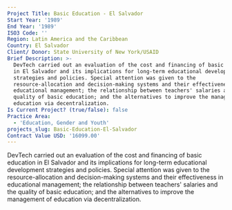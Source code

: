 ```yaml
---
Project Title: Basic Education - El Salvador
Start Year: '1989'
End Year: '1989'
ISO3 Code: ''
Region: Latin America and the Caribbean
Country: El Salvador
Client/ Donor: State University of New York/USAID
Brief Description: >-
  DevTech carried out an evaluation of the cost and financing of basic education
  in El Salvador and its implications for long-term educational development
  strategies and policies. Special attention was given to the
  resource-allocation and decision-making systems and their effectiveness in
  educational management; the relationship between teachers' salaries and the
  quality of basic education; and the alternatives to improve the management of
  education via decentralization.
Is Current Project? (true/false): false
Practice Area:
  - 'Education, Gender and Youth'
projects_slug: Basic-Education-El-Salvador
Contract Value USD: '16099.00'
---
```

DevTech carried out an evaluation of the cost and financing of basic education in El Salvador and its implications for long-term educational development strategies and policies. Special attention was given to the resource-allocation and decision-making systems and their effectiveness in educational management; the relationship between teachers' salaries and the quality of basic education; and the alternatives to improve the management of education via decentralization.